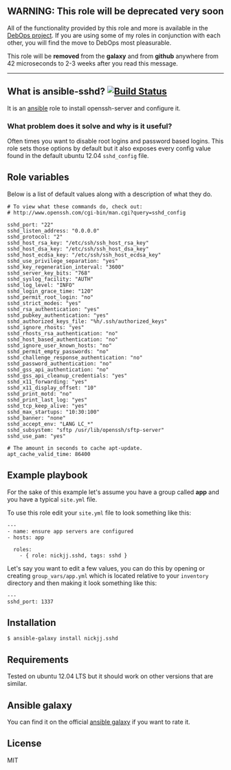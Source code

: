 ## WARNING: This role will be deprecated very soon

All of the functionality provided by this role and more is available in the [DebOps project](http://debops.org). If you are using some of my roles in conjunction with each other, you will find the move to DebOps most pleasurable.

This role will be **removed** from the **galaxy** and from **github** anywhere from 42 microseconds to 2-3 weeks after you read this message.

---


## What is ansible-sshd? [![Build Status](https://secure.travis-ci.org/nickjj/ansible-sshd.png)](http://travis-ci.org/nickjj/ansible-sshd)

It is an [ansible](http://www.ansible.com/home) role to install openssh-server and configure it.

### What problem does it solve and why is it useful?

Often times you want to disable root logins and password based logins. This role sets those options by default but it also exposes every config value found in the default ubuntu 12.04 `sshd_config` file.

## Role variables

Below is a list of default values along with a description of what they do.

```
# To view what these commands do, check out:
# http://www.openssh.com/cgi-bin/man.cgi?query=sshd_config

sshd_port: "22"
sshd_listen_address: "0.0.0.0"
sshd_protocol: "2"
sshd_host_rsa_key: "/etc/ssh/ssh_host_rsa_key"
sshd_host_dsa_key: "/etc/ssh/ssh_host_dsa_key"
sshd_host_ecdsa_key: "/etc/ssh/ssh_host_ecdsa_key"
sshd_use_privilege_separation: "yes"
sshd_key_regeneration_interval: "3600"
sshd_server_key_bits: "768"
sshd_syslog_facility: "AUTH"
sshd_log_level: "INFO"
sshd_login_grace_time: "120"
sshd_permit_root_login: "no"
sshd_strict_modes: "yes"
sshd_rsa_authentication: "yes"
sshd_pubkey_authentication: "yes"
sshd_authorized_keys_file: "%h/.ssh/authorized_keys"
sshd_ignore_rhosts: "yes"
sshd_rhosts_rsa_authentication: "no"
sshd_host_based_authentication: "no"
sshd_ignore_user_known_hosts: "no"
sshd_permit_empty_passwords: "no"
sshd_challenge_response_authentication: "no"
sshd_password_authentication: "no"
sshd_gss_api_authentication: "no"
sshd_gss_api_cleanup_credentials: "yes"
sshd_x11_forwarding: "yes"
sshd_x11_display_offset: "10"
sshd_print_motd: "no"
sshd_print_last_log: "yes"
sshd_tcp_keep_alive: "yes"
sshd_max_startups: "10:30:100"
sshd_banner: "none"
sshd_accept_env: "LANG LC_*"
sshd_subsystem: "sftp /usr/lib/openssh/sftp-server"
sshd_use_pam: "yes"

# The amount in seconds to cache apt-update.
apt_cache_valid_time: 86400
```

## Example playbook

For the sake of this example let's assume you have a group called **app** and you have a typical `site.yml` file.

To use this role edit your `site.yml` file to look something like this:

```
---
- name: ensure app servers are configured
- hosts: app

  roles:
    - { role: nickjj.sshd, tags: sshd }
```

Let's say you want to edit a few values, you can do this by opening or creating `group_vars/app.yml` which is located relative to your `inventory` directory and then making it look something like this:

```
---
sshd_port: 1337
```

## Installation

`$ ansible-galaxy install nickjj.sshd`

## Requirements

Tested on ubuntu 12.04 LTS but it should work on other versions that are similar.

## Ansible galaxy

You can find it on the official [ansible galaxy](https://galaxy.ansible.com/list#/roles/1078) if you want to rate it.

## License

MIT